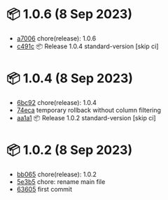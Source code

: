 # 📦 1.0.6 (8 Sep 2023)
- [a7006](https://github.com/fatmatto/timeframes-io/commit/a700648241975be7506b8eb279acb19501407919)  chore(release): 1.0.6
- [c491c](https://github.com/fatmatto/timeframes-io/commit/c491c91b74ae8f3167aa13f6df23c0604a56350b)  📦 Release 1.0.4 standard-version [skip ci]
# 📦 1.0.4 (8 Sep 2023)
- [6bc92](https://github.com/fatmatto/timeframes-io/commit/6bc92670d6c7f7a30ad6f72451cb9a5c985c1883)  chore(release): 1.0.4
- [74eca](https://github.com/fatmatto/timeframes-io/commit/74ecac7ae925e7df5503c8979c712920953392d1)  temporary rollback without column filtering
- [aa1a1](https://github.com/fatmatto/timeframes-io/commit/aa1a14a40db0049c2290c0a94f06819ca1499772)  📦 Release 1.0.2 standard-version [skip ci]
# 📦 1.0.2 (8 Sep 2023)
- [bb065](https://github.com/fatmatto/timeframes-io/commit/bb0657fbfa868b36602819d8159e58dc64ef840c)  chore(release): 1.0.2
- [5e3b5](https://github.com/fatmatto/timeframes-io/commit/5e3b5c94a9bd5aa08e644fab6b412faf6f673729)  chore: rename main file
- [63605](https://github.com/fatmatto/timeframes-io/commit/63605ad158f2a5fdd2f087882a02ca03b5186cc9)  first commit
